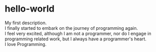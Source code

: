 # hello-world
My first description.    
I finally started to embark on the journey of programming again.    
I feel very excited, although I am not a programmer, nor do I engage in programming related work, but I always have a programmer's heart.    
I love Programming.
